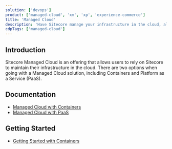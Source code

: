 ```yaml
---
solution: ['devops']
product: ['managed-cloud', 'xm', 'xp', 'experience-commerce']
title: 'Managed Cloud'
description: 'Have Sitecore manage your infrastructure in the cloud, allowing you to focus on your customizations to Sitecore.  Advantages of a Managed Cloud option includes faster time to market, increased uptime and the peace of mind of knowing Sitecore is managing your infrastructure.'
cdpTags: ['managed-cloud']
---
```


## Introduction

Sitecore Managed Cloud is an offering that allows users to rely on Sitecore to maintain their infrastructure in the cloud. There are two options when going with a Managed Cloud solution, including Containers and Platform as a Service (PaaS).

## Documentation

- [Managed Cloud with Containers](https://doc.sitecore.com/xp/en/developers/102/managed-cloud/introduction-to-managed-cloud.html)
- [Managed Cloud with PaaS](https://doc.sitecore.com/xp/en/developers/100/managed-cloud/sitecore-cloud-services-overview.html)

## Getting Started

- [Getting Started with Containers](/learn/getting-started/managed-cloud-with-containers)
